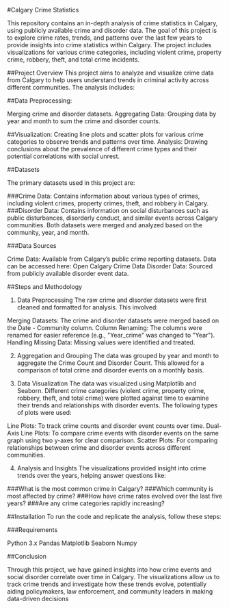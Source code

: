 #Calgary Crime Statistics

This repository contains an in-depth analysis of crime statistics in Calgary, using publicly available crime and disorder data. The goal of this project is to explore crime rates, trends, and patterns over the last few years to provide insights into crime statistics within Calgary. The project includes visualizations for various crime categories, including violent crime, property crime, robbery, theft, and total crime incidents.

##Project Overview
This project aims to analyze and visualize crime data from Calgary to help users understand trends in criminal activity across different communities. The analysis includes:

##Data Preprocessing: 

Merging crime and disorder datasets.
Aggregating Data: Grouping data by year and month to sum the crime and disorder counts.

##Visualization: 
Creating line plots and scatter plots for various crime categories to observe trends and patterns over time.
Analysis: Drawing conclusions about the prevalence of different crime types and their potential correlations with social unrest.

##Datasets

The primary datasets used in this project are:

###Crime Data: Contains information about various types of crimes, including violent crimes, property crimes, theft, and robbery in Calgary.
###Disorder Data: Contains information on social disturbances such as public disturbances, disorderly conduct, and similar events across Calgary communities.
Both datasets were merged and analyzed based on the community, year, and month.

###Data Sources

Crime Data: Available from Calgary’s public crime reporting datasets. Data can be accessed here: Open Calgary Crime Data
Disorder Data: Sourced from publicly available disorder event data.


##Steps and Methodology
1. Data Preprocessing
The raw crime and disorder datasets were first cleaned and formatted for analysis. This involved:

Merging Datasets: The crime and disorder datasets were merged based on the Date - Community column.
Column Renaming: The columns were renamed for easier reference (e.g., "Year_crime" was changed to "Year").
Handling Missing Data: Missing values were identified and treated.

2. Aggregation and Grouping
The data was grouped by year and month to aggregate the Crime Count and Disorder Count. This allowed for a comparison of total crime and disorder events on a monthly basis.

3. Data Visualization
The data was visualized using Matplotlib and Seaborn. Different crime categories (violent crime, property crime, robbery, theft, and total crime) were plotted against time to examine their trends and relationships with disorder events. The following types of plots were used:

Line Plots: To track crime counts and disorder event counts over time.
Dual-Axis Line Plots: To compare crime events with disorder events on the same graph using two y-axes for clear comparison.
Scatter Plots: For comparing relationships between crime and disorder events across different communities.

4. Analysis and Insights
The visualizations provided insight into crime trends over the years, helping answer questions like:

###What is the most common crime in Calgary?
###Which community is most affected by crime?
###How have crime rates evolved over the last five years?
###Are any crime categories rapidly increasing?

##Installation
To run the code and replicate the analysis, follow these steps:

###Requirements

Python 3.x
Pandas
Matplotlib
Seaborn
Numpy

##Conclusion

Through this project, we have gained insights into how crime events and social disorder correlate over time in Calgary. The visualizations allow us to track crime trends and investigate how these trends evolve, potentially aiding policymakers, law enforcement, and community leaders in making data-driven decisions







